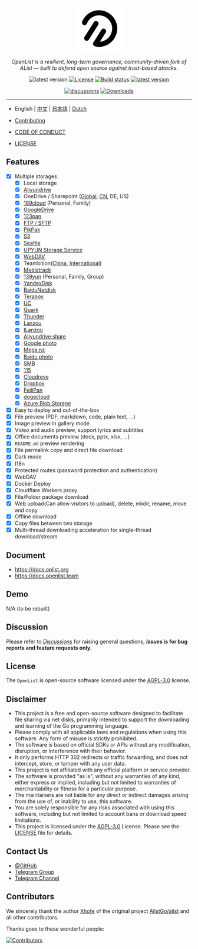 <div align="center">
  <img style="width: 128px; height: 128px;" src="https://raw.githubusercontent.com/OpenListTeam/Logo/main/logo.svg" alt="logo" />

  <p><em>OpenList is a resilient, long-term governance, community-driven fork of AList — built to defend open source against trust-based attacks.</em></p>

  <img src="https://goreportcard.com/badge/github.com/OpenListTeam/OpenList/v3" alt="latest version" />
  <a href="https://github.com/OpenListTeam/OpenList/blob/main/LICENSE"><img src="https://img.shields.io/github/license/OpenListTeam/OpenList" alt="License" /></a>
  <a href="https://github.com/OpenListTeam/OpenList/actions?query=workflow%3ABuild"><img src="https://img.shields.io/github/actions/workflow/status/OpenListTeam/OpenList/build.yml?branch=main" alt="Build status" /></a>
  <a href="https://github.com/OpenListTeam/OpenList/releases"><img src="https://img.shields.io/github/release/OpenListTeam/OpenList" alt="latest version" /></a>

  <a href="https://github.com/OpenListTeam/OpenList/discussions"><img src="https://img.shields.io/github/discussions/OpenListTeam/OpenList?color=%23ED8936" alt="discussions" /></a>
  <a href="https://github.com/OpenListTeam/OpenList/releases"><img src="https://img.shields.io/github/downloads/OpenListTeam/OpenList/total?color=%239F7AEA&logo=github" alt="Downloads" /></a>
</div>

---

- English | [中文](./README_cn.md) | [日本語](./README_ja.md) | [Dutch](./README_nl.md)

- [Contributing](./CONTRIBUTING.md)
- [CODE OF CONDUCT](./CODE_OF_CONDUCT.md)
- [LICENSE](./LICENSE)

## Features

- [x] Multiple storages
  - [x] Local storage
  - [x] [Aliyundrive](https://www.alipan.com)
  - [x] OneDrive / Sharepoint ([Global](https://www.microsoft.com/en-us/microsoft-365/onedrive/online-cloud-storage), [CN](https://portal.partner.microsoftonline.cn), DE, US)
  - [x] [189cloud](https://cloud.189.cn) (Personal, Family)
  - [x] [GoogleDrive](https://drive.google.com)
  - [x] [123pan](https://www.123pan.com)
  - [x] [FTP / SFTP](https://en.wikipedia.org/wiki/File_Transfer_Protocol)
  - [x] [PikPak](https://www.mypikpak.com)
  - [x] [S3](https://aws.amazon.com/s3)
  - [x] [Seafile](https://seafile.com)
  - [x] [UPYUN Storage Service](https://www.upyun.com/products/file-storage)
  - [x] [WebDAV](https://en.wikipedia.org/wiki/WebDAV)
  - [x] Teambition([China](https://www.teambition.com), [International](https://us.teambition.com))
  - [x] [Mediatrack](https://www.mediatrack.cn)
  - [x] [139yun](https://yun.139.com) (Personal, Family, Group)
  - [x] [YandexDisk](https://disk.yandex.com)
  - [x] [BaiduNetdisk](http://pan.baidu.com)
  - [x] [Terabox](https://www.terabox.com/main)
  - [x] [UC](https://drive.uc.cn)
  - [x] [Quark](https://pan.quark.cn)
  - [x] [Thunder](https://pan.xunlei.com)
  - [x] [Lanzou](https://www.lanzou.com)
  - [x] [ILanzou](https://www.ilanzou.com)
  - [x] [Aliyundrive share](https://www.alipan.com)
  - [x] [Google photo](https://photos.google.com)
  - [x] [Mega.nz](https://mega.nz)
  - [x] [Baidu photo](https://photo.baidu.com)
  - [x] [SMB](https://en.wikipedia.org/wiki/Server_Message_Block)
  - [x] [115](https://115.com)
  - [X] [Cloudreve](https://cloudreve.org)
  - [x] [Dropbox](https://www.dropbox.com)
  - [x] [FeijiPan](https://www.feijipan.com)
  - [x] [dogecloud](https://www.dogecloud.com/product/oss)
  - [x] [Azure Blob Storage](https://azure.microsoft.com/products/storage/blobs)
- [x] Easy to deploy and out-of-the-box
- [x] File preview (PDF, markdown, code, plain text, ...)
- [x] Image preview in gallery mode
- [x] Video and audio preview, support lyrics and subtitles
- [x] Office documents preview (docx, pptx, xlsx, ...)
- [x] `README.md` preview rendering
- [x] File permalink copy and direct file download
- [x] Dark mode
- [x] I18n
- [x] Protected routes (password protection and authentication)
- [x] WebDAV
- [x] Docker Deploy
- [x] Cloudflare Workers proxy
- [x] File/Folder package download
- [x] Web upload(Can allow visitors to upload), delete, mkdir, rename, move and copy
- [x] Offline download
- [x] Copy files between two storage
- [x] Multi-thread downloading acceleration for single-thread download/stream

## Document

- <https://docs.oplist.org>
- <https://docs.openlist.team>

## Demo

N/A (to be rebuilt)

## Discussion

Please refer to [*Discussions*](https://github.com/OpenListTeam/OpenList/discussions) for raising general questions, ***Issues* is for bug reports and feature requests only.**

## License

The `OpenList` is open-source software licensed under the [AGPL-3.0](https://www.gnu.org/licenses/agpl-3.0.txt) license.

## Disclaimer

- This project is a free and open-source software designed to facilitate file sharing via net disks, primarily intended to support the downloading and learning of the Go programming language.
- Please comply with all applicable laws and regulations when using this software. Any form of misuse is strictly prohibited.
- The software is based on official SDKs or APIs without any modification, disruption, or interference with their behavior.
- It only performs HTTP 302 redirects or traffic forwarding, and does not intercept, store, or tamper with any user data.
- This project is not affiliated with any official platform or service provider.
- The software is provided "as is", without any warranties of any kind, either express or implied, including but not limited to warranties of merchantability or fitness for a particular purpose.
- The maintainers are not liable for any direct or indirect damages arising from the use of, or inability to use, this software.
- You are solely responsible for any risks associated with using this software, including but not limited to account bans or download speed limitations.
- This project is licensed under the [AGPL-3.0](https://www.gnu.org/licenses/agpl-3.0.txt) License. Please see the [LICENSE](./LICENSE) file for details.

## Contact Us

- [@GitHub](https://github.com/OpenListTeam)
- [Telegram Group](https://t.me/OpenListTeam)
- [Telegram Channel](https://t.me/OpenListOfficial)

## Contributors

We sincerely thank the author [Xhofe](https://github.com/Xhofe) of the original project [AlistGo/alist](https://github.com/AlistGo/alist) and all other contributors.

Thanks goes to these wonderful people:

[![Contributors](https://contrib.rocks/image?repo=OpenListTeam/OpenList)](https://github.com/OpenListTeam/OpenList/graphs/contributors)
